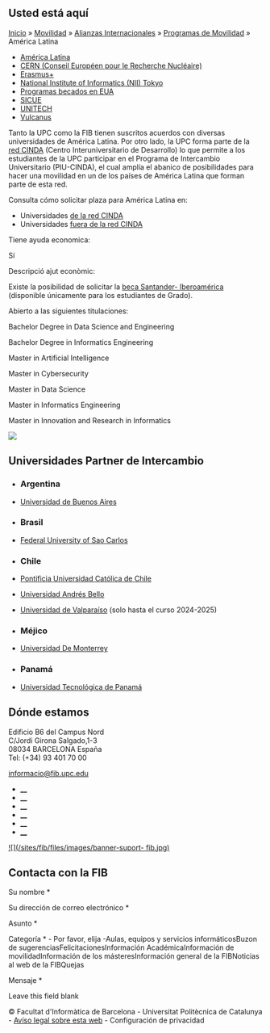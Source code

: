 ## Usted está aquí

[Inicio](/es) » [Movilidad](/es/movilidad) » [Alianzas
Internacionales](/es/movilidad/alianzas-internacionales) » [Programas de
Movilidad](/es/movilidad/alianzas-internacionales/programas-de-movilidad) »
América Latina

  * [América Latina](/es/movilidad/alianzas-internacionales/programas-de-movilidad/america-latina)
  * [CERN (Conseil Européen pour le Recherche Nucléaire)](/es/movilidad/alianzas-internacionales/programas-de-movilidad/cern-conseil-europeen-pour-le-recherche-nucleaire)
  * [Erasmus+](/es/movilidad/alianzas-internacionales/programas-de-movilidad/erasmus)
  * [National Institute of Informatics (NII) Tokyo](/es/movilidad/alianzas-internacionales/programas-de-movilidad/national-institute-informatics-nii-tokyo)
  * [Programas becados en EUA](/es/movilidad/alianzas-internacionales/programas-de-movilidad/programas-becados-en-eua)
  * [SICUE](/es/movilidad/alianzas-internacionales/programas-de-movilidad/sicue)
  * [UNITECH](/es/movilidad/alianzas-internacionales/programas-de-movilidad/unitech)
  * [Vulcanus](/es/movilidad/alianzas-internacionales/programas-de-movilidad/vulcanus)

  

Tanto la UPC como la FIB tienen suscritos acuerdos con diversas universidades
de América Latina. Por otro lado, la UPC forma parte de la [red
CINDA](/es/movilidad/alianzas-internacionales/redes-universitarias) (Centro
Interuniversitario de Desarrollo) lo que permite a los estudiantes de la UPC
participar en el Programa de Intercambio Universitario (PIU-CINDA), el cual
amplía el abanico de posibilidades para hacer una movilidad en un de los
países de América Latina que forman parte de esta red.

Consulta cómo solicitar plaza para América Latina en:

  * Universidades [de la red CINDA](/es/estudios/secretaria/tramites/solicitud-de-plaza-de-movilidad-para-destinos-de-la-red-cinda)
  * Universidades [fuera de la red CINDA](/es/estudios/secretaria/tramites/solicitud-de-plaza-de-movilidad-para-erasmus-america-latina-india-rusia-taiwan-china-y-dobles-titulaciones-en-europa)

Tiene ayuda economica:

Sí

Descripció ajut econòmic:

Existe la posibilidad de solicitar la [beca Santander-
Iberoamérica](http://www.upc.edu/sga/ca/Mobilitat/Santander) (disponible
únicamente para los estudiantes de Grado).  


Abierto a las siguientes titulaciones:

Bachelor Degree in Data Science and Engineering

Bachelor Degree in Informatics Engineering

Master in Artificial Intelligence

Master in Cybersecurity

Master in Data Science

Master in Informatics Engineering

Master in Innovation and Research in Informatics

![](https://www.fib.upc.edu/sites/fib/files/america-latina_0.gif)

## Universidades Partner de Intercambio

  * ### Argentina

  * [Universidad de Buenos Aires](/es/mobilitat/aliances-internacionals/universitats-partner/ARGBUENOSA01)
  * ### Brasil

  * [Federal University of Sao Carlos](/es/mobilitat/aliances-internacionals/universitats-partner/BRASAOCA01)
  * ### Chile

  * [Pontificia Universidad Católica de Chile](/es/mobilitat/aliances-internacionals/universitats-partner/CHISANTIAGOCH08)
  * [Universidad Andrés Bello](/es/mobilitat/aliances-internacionals/universitats-partner/CHISANTIAGOCH12)
  * [Universidad de Valparaíso](/es/mobilitat/aliances-internacionals/universitats-partner/CHIVALPARA05) (solo hasta el curso 2024-2025)
  * ### Méjico

  * [Universidad De Monterrey](/es/mobilitat/aliances-internacionals/universitats-partner/MX_MONTERREY02)
  * ### Panamá

  * [Universidad Tecnológica de Panamá](/es/mobilitat/aliances-internacionals/universitats-partner/PA_PANAMA02)

## Dónde estamos

Edificio B6 del Campus Nord  
C/Jordi Girona Salgado,1-3  
08034 BARCELONA España  
Tel: (+34) 93 401 70 00

[informacio@fib.upc.edu](mailto:informacio@fib.upc.edu)

  * [__](/es/noticies/rss.rss)
  * [__](https://www.facebook.com/fib.upc)
  * [__](https://twitter.com/fib_upc)
  * [__](https://www.flickr.com/photos/fib-upc/albums)
  * [__](https://www.youtube.com/user/mediafib)
  * [__](https://www.instagram.com/fib.upc/)

[![](/sites/fib/files/images/banner-suport-
fib.jpg)](http://suport.fib.upc.edu)

## Contacta con la FIB

Su nombre *

Su dirección de correo electrónico *

Asunto *

Categoría * \- Por favor, elija -Aulas, equipos y servicios informáticosBuzon
de sugerenciasFelicitacionesInformación AcadémicaInformación de
movilidadInformación de los másteresInformación general de la FIBNoticias al
web de la FIBQuejas

Mensaje *

Leave this field blank

© Facultat d'Informàtica de Barcelona - Universitat Politècnica de Catalunya -
[Avíso legal sobre esta web](/es/aviso-legal-sobre-esta-web) \- Configuración
de privacidad

